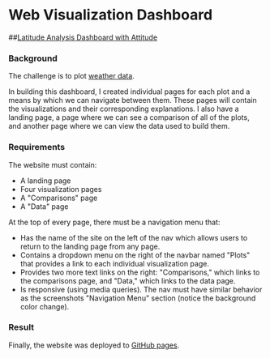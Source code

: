 # Web Visualization Dashboard
##[Latitude Analysis Dashboard with Attitude](https://realdreammaker.github.io/Web-Design-Challenge/)

### Background

The challenge is to plot [weather data](Resources/cities.csv).

In building this dashboard, I created individual pages for each plot and a means by which we can navigate between them. These pages will contain the visualizations and their corresponding explanations. I also have a landing page, a page where we can see a comparison of all of the plots, and another page where we can view the data used to build them.

### Requirements

The website must contain:
* A landing page
* Four visualization pages
* A "Comparisons" page 
* A "Data" page 

At the top of every page, there must be a navigation menu that:
* Has the name of the site on the left of the nav which allows users to return to the landing page from any page.
* Contains a dropdown menu on the right of the navbar named "Plots" that provides a link to each individual visualization page.
* Provides two more text links on the right: "Comparisons," which links to the comparisons page, and "Data," which links to the data page.
* Is responsive (using media queries). The nav must have similar behavior as the screenshots "Navigation Menu" section (notice the background color change).

### Result
Finally, the website was deployed to [GitHub pages](https://realdreammaker.github.io/Web-Design-Challenge/).

